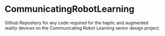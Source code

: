 # CommunicatingRobotLearning
Github Repository for any code required for the haptic and augmented reality devices on the Communicating Robot Learning senior design project.
